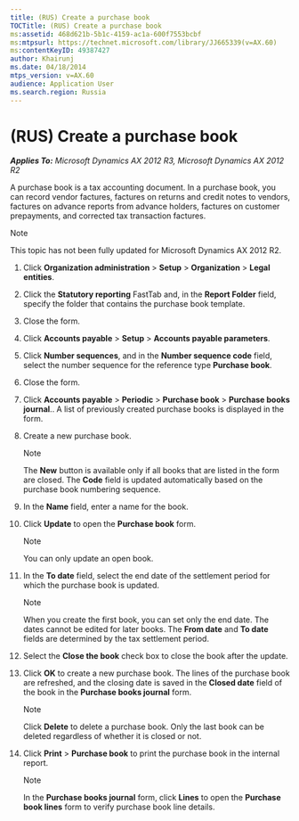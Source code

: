 ```yaml
---
title: (RUS) Create a purchase book
TOCTitle: (RUS) Create a purchase book
ms:assetid: 468d621b-5b1c-4159-ac1a-600f7553bcbf
ms:mtpsurl: https://technet.microsoft.com/library/JJ665339(v=AX.60)
ms:contentKeyID: 49387427
author: Khairunj
ms.date: 04/18/2014
mtps_version: v=AX.60
audience: Application User
ms.search.region: Russia
---
```


# (RUS) Create a purchase book 


_**Applies To:** Microsoft Dynamics AX 2012 R3, Microsoft Dynamics AX 2012 R2_

A purchase book is a tax accounting document. In a purchase book, you can record vendor factures, factures on returns and credit notes to vendors, factures on advance reports from advance holders, factures on customer prepayments, and corrected tax transaction factures.


> [!NOTE]
> <P>This topic has not been fully updated for Microsoft Dynamics AX 2012 R2.</P>



1.  Click **Organization administration** \> **Setup** \> **Organization** \> **Legal entities**.

2.  Click the **Statutory reporting** FastTab and, in the **Report Folder** field, specify the folder that contains the purchase book template.

3.  Close the form.

4.  Click **Accounts payable** \> **Setup** \> **Accounts payable parameters**.

5.  Click **Number sequences**, and in the **Number sequence code** field, select the number sequence for the reference type **Purchase book**.

6.  Close the form.

7.  Click **Accounts payable** \> **Periodic** \> **Purchase book** \> **Purchase books journal**.. A list of previously created purchase books is displayed in the form.

8.  Create a new purchase book.
    

    > [!NOTE]
    > <P>The <STRONG>New</STRONG> button is available only if all books that are listed in the form are closed. The <STRONG>Code</STRONG> field is updated automatically based on the purchase book numbering sequence.</P>



9.  In the **Name** field, enter a name for the book.

10. Click **Update** to open the **Purchase book** form.
    

    > [!NOTE]
    > <P>You can only update an open book.</P>



11. In the **To date** field, select the end date of the settlement period for which the purchase book is updated.
    

    > [!NOTE]
    > <P>When you create the first book, you can set only the end date. The dates cannot be edited for later books. The <STRONG>From date</STRONG> and <STRONG>To date</STRONG> fields are determined by the tax settlement period.</P>



12. Select the **Close the book** check box to close the book after the update.

13. Click **OK** to create a new purchase book. The lines of the purchase book are refreshed, and the closing date is saved in the **Closed date** field of the book in the **Purchase books journal** form.
    

    > [!NOTE]
    > <P>Click <STRONG>Delete</STRONG> to delete a purchase book. Only the last book can be deleted regardless of whether it is closed or not.</P>



14. Click **Print** \> **Purchase book** to print the purchase book in the internal report.
    

    > [!NOTE]
    > <P>In the <STRONG>Purchase books journal</STRONG> form, click <STRONG>Lines</STRONG> to open the <STRONG>Purchase book lines</STRONG> form to verify purchase book line details.</P>


  


